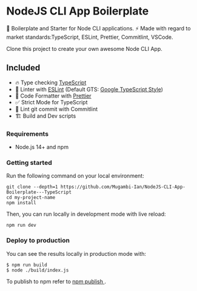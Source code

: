 # NodeJS CLI App Boilerplate
🚀 Boilerplate and Starter for Node CLI applications.
⚡️ Made with regard to market standards:TypeScript, ESLint, Prettier, Commitlint, VSCode.

Clone this project to create your own awesome Node CLI App.

## Included

- 🔥 Type checking [TypeScript](https://www.typescriptlang.org)
- 📏 Linter with [ESLint](https://eslint.org) (Default GTS: [Google TypeScript Style](https://www.npmjs.com/package/gts))
- 💖 Code Formatter with [Prettier](https://prettier.io)
- ✅ Strict Mode for TypeScript
- 🚓 Lint git commit with Commitlint
- 🏗️ Build and Dev scripts


### Requirements

- Node.js 14+ and npm

### Getting started

Run the following command on your local environment:

```shell
git clone --depth=1 https://github.com/Mugambi-Ian/NodeJS-CLI-App-Boilerplate---TypeScript
cd my-project-name
npm install
```

Then, you can run locally in development mode with live reload:

```shell
npm run dev
```

### Deploy to production

You can see the results locally in production mode with:

```shell
$ npm run build
$ node ./build/index.js
```

To publish to npm refer to [npm publish <package-spec>](https://docs.npmjs.com/cli/v8/commands/npm-publish).
